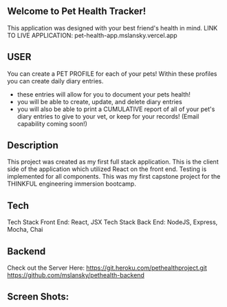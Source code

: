 ## Welcome to Pet Health Tracker! 
This application was designed with your best friend's health in mind.
LINK TO LIVE APPLICATION: pet-health-app.mslansky.vercel.app


## USER
You can create a PET PROFILE for each of your pets! Within these profiles you can create daily diary entries.
- these entries will allow for you to document your pets health! 
- you will be able to create, update, and delete diary entries
- you will also be able to print a CUMULATIVE report of all of your pet's diary entries to give to your vet, or keep for your records!
(Email capability coming soon!)

## Description
This project was created as my first full stack application. This is the client side of the application which utilized React on the front end. Testing is implemented for all components. This was my first capstone project for the THINKFUL engineering immersion bootcamp. 

## Tech
Tech Stack Front End: React, JSX
Tech Stack Back End: NodeJS, Express, Mocha, Chai

## Backend
Check out the Server Here: 
https://git.heroku.com/pethealthproject.git
https://github.com/mslansky/pethealth-backend


## Screen Shots: